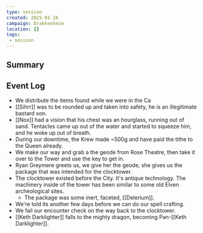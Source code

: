 ```yaml
---
type: session
created: 2025-01-16
campaign: Drakkenheim
location: []
tags:
 - session
---
```



## Summary

## Event Log

- We distribute the items found while we were in the Ca
- [[Sihrr]] was to be rounded up and taken into safety, he is an illegitimate bastard son.
- [[Nox]] had a vision that his chest was an hourglass, running out of sand. Tentacles came up out of the water and started to squeeze him, and he woke up out of breath.
- During our downtime, the Krew made ~500g and have paid the tithe to the Queen already.
- We make our way and grab a the geode from Rose Theatre, then take it over to the Tower and use the key to get in.
- Ryan Greymere greets us, we give her the geode, she gives us the package that was intended for the clocktower.
- The clocktower existed before the City. It's antique technology. The machinery inside of the tower has been similar to some old Elven archeological sites.
	- The package was some inert, faceted, [[Delerium]].
- We're told its another few days before we can do our spell crafting.
- We fail our encounter check on the way back to the clocktower.
- [[Keth Darklighter]] falls to the mighty dragon, becoming Pan-[[Keth Darklighter]].
